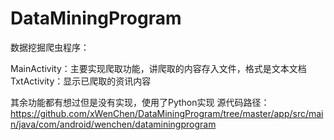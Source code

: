 # DataMiningProgram
 
数据挖掘爬虫程序：
 
MainActivity：主要实现爬取功能，讲爬取的内容存入文件，格式是文本文档
TxtActivity：显示已爬取的资讯内容
 
其余功能都有想过但是没有实现，使用了Python实现
源代码路径： https://github.com/xWenChen/DataMiningProgram/tree/master/app/src/main/java/com/android/wenchen/dataminingprogram
